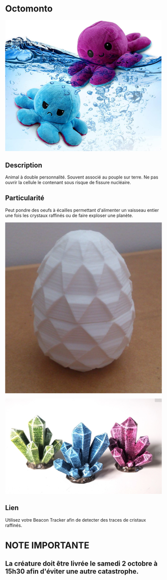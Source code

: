 # Octomonto

![Octomonto](/image.png)

## Description
Animal à double personnalité. Souvent associé au pouple sur terre. Ne pas ouvrir la cellule le contenant sous risque de fissure nucléaire.

## Particularité
Peut pondre des oeufs à écailles permettant d'alimenter un vaisseau entier une fois les crystaux raffinés ou de faire exploser une planète.

![Egg](/egg.png)

![cristaux](/cristaux.png)

## Lien
Utilisez votre Beacon Tracker afin de detecter des traces de cristaux raffinés.

# NOTE IMPORTANTE
## La créature doit être livrée le samedi 2 octobre à 15h30 afin d'éviter une autre catastrophe.
